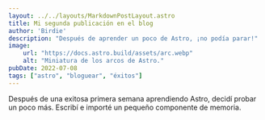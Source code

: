```yaml
---
layout: ../../layouts/MarkdownPostLayout.astro
title: Mi segunda publicación en el blog
author: 'Birdie'
description: "Después de aprender un poco de Astro, ¡no podía parar!"
image:
    url: "https://docs.astro.build/assets/arc.webp"
    alt: "Miniatura de los arcos de Astro."
pubDate: 2022-07-08
tags: ["astro", "bloguear", "éxitos"]
---
```

Después de una exitosa primera semana aprendiendo Astro, decidí probar un poco más. Escribí e importé un pequeño componente de memoria.